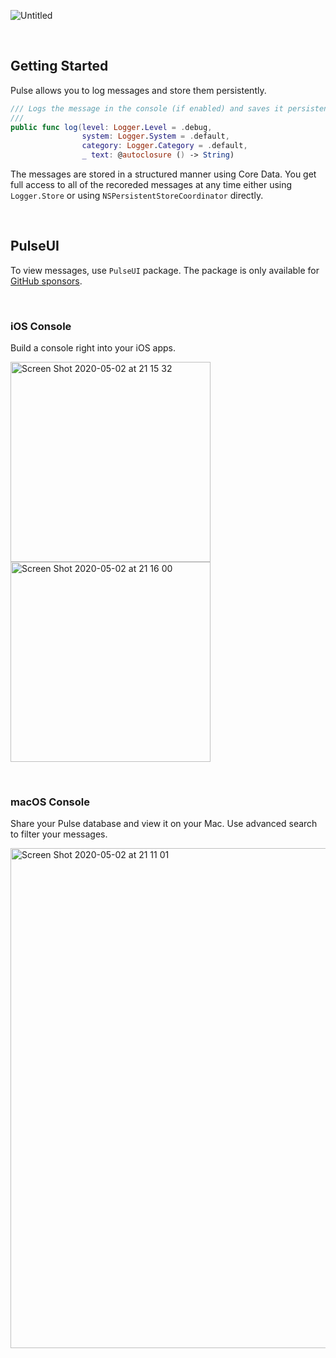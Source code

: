 ![Untitled](https://user-images.githubusercontent.com/1567433/80898068-f4699a80-8ccc-11ea-8cca-bb73958e7973.jpg)

<br/>

## Getting Started

Pulse allows you to log messages and store them persistently.

```swift
/// Logs the message in the console (if enabled) and saves it persistently.
///
public func log(level: Logger.Level = .debug,
                system: Logger.System = .default,
                category: Logger.Category = .default,
                _ text: @autoclosure () -> String)
```

The messages are stored in a structured manner using Core Data. You get full access to all of the recoreded messages at any time either using `Logger.Store` or using `NSPersistentStoreCoordinator` directly.

<br/>

## PulseUI

To view messages, use `PulseUI` package. The package is only available for [GitHub sponsors](https://github.com/sponsors/kean).

<br/>

### iOS Console

Build a console right into your iOS apps.

<img width="320" alt="Screen Shot 2020-05-02 at 21 15 32" src="https://user-images.githubusercontent.com/1567433/80896282-d85cfd80-8cba-11ea-83f7-323cdf844bc9.png"> <img width="320" alt="Screen Shot 2020-05-02 at 21 16 00" src="https://user-images.githubusercontent.com/1567433/80896284-d98e2a80-8cba-11ea-8bd0-8c5500483766.png">

<br/>

### macOS Console

Share your Pulse database and view it on your Mac. Use advanced search to filter your messages.

<img width="800" alt="Screen Shot 2020-05-02 at 21 11 01" src="https://user-images.githubusercontent.com/1567433/80896328-22de7a00-8cbb-11ea-886e-8e29c4d9f7f0.png">


